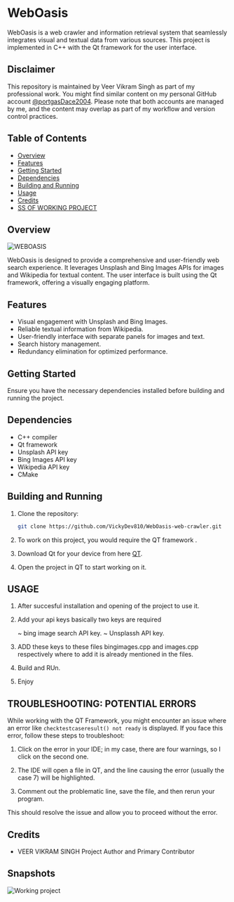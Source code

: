 # WebOasis

WebOasis is a web crawler and information retrieval system that seamlessly integrates visual and textual data from various sources. This project is implemented in C++ with the Qt framework for the user interface.

## Disclaimer

This repository is maintained by Veer Vikram Singh as part of my professional work. You might find similar content on my personal GitHub account [@portgasDace2004](https://github.com/portgasDace2004). Please note that both accounts are managed by me, and the content may overlap as part of my workflow and version control practices.

## Table of Contents

- [Overview](#overview)
- [Features](#features)
- [Getting Started](#getting-started)
- [Dependencies](#dependencies)
- [Building and Running](#building-and-running)
- [Usage](#usage)
- [Credits](#credits)
- [SS OF WORKING PROJECT](#Snapshots)

## Overview

![WEBOASIS](https://github.com/portgasDace2004/WEBOASIS_A-_WEB_CRAWLER/assets/120649592/ebdbafb7-e8fa-47b4-bca5-2d684974452e)


WebOasis is designed to provide a comprehensive and user-friendly web search experience. It leverages Unsplash and Bing Images APIs for images and Wikipedia for textual content. The user interface is built using the Qt framework, offering a visually engaging platform.

## Features

- Visual engagement with Unsplash and Bing Images.
- Reliable textual information from Wikipedia.
- User-friendly interface with separate panels for images and text.
- Search history management.
- Redundancy elimination for optimized performance.

## Getting Started

Ensure you have the necessary dependencies installed before building and running the project.

## Dependencies

- C++ compiler
- Qt framework
- Unsplash API key
- Bing Images API key
- Wikipedia API key
- CMake

## Building and Running

1. Clone the repository:

   ```bash
   git clone https://github.com/VickyDev810/WebOasis-web-crawler.git
   ```
2. To work on this project, you would require the QT framework .
   
3. Download Qt for your device from here [QT](https://www.qt.io/download).

4. Open the project in QT to start working on it.

## USAGE

1. After succesful installation and opening of the project to use it.

2. Add your api keys basically two keys are required

   ~ bing image search API key.
   ~ Unsplassh API key. 

3. ADD these keys to these files bingimages.cpp and images.cpp respectively where to add it is already mentioned in the files.

4. Build and RUn. 

5. Enjoy

## TROUBLESHOOTING: POTENTIAL ERRORS

While working with the QT Framework, you might encounter an issue where an error like `checktestcaseresult() not ready` is displayed. If you face this error, follow these steps to troubleshoot:

1. Click on the error in your IDE; in my case, there are four warnings, so I click on the second one.

2. The IDE will open a file in QT, and the line causing the error (usually the case 7) will be highlighted.

3. Comment out the problematic line, save the file, and then rerun your program.

This should resolve the issue and allow you to proceed without the error.

## Credits

- VEER VIKRAM SINGH Project Author and Primary Contributor

## Snapshots
![Working project](https://github.com/portgasDace2004/WEBOASIS_A-_WEB_CRAWLER/assets/120649592/1a3ce54e-acd7-4d77-8608-f53809deec57)
